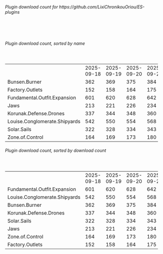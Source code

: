 <h6>Plugin download count for https://github.com/LixiChronikouOriou/ES-plugins</h6><br>
<br>
<h6>Plugin download count, sorted by name</h6><sub><sup><br>
<table>
	<tr>
		<td></td>
		<td>2025-09-18</td>
		<td>2025-09-19</td>
		<td>2025-09-20</td>
		<td>2025-09-21</td>
		<td>2025-09-22</td>
		<td>2025-09-23</td>
		<td>2025-09-24</td>
		<td>today +</td>
	</tr>
	<tr>
		<td>Bunsen.Burner</td>
		<td>362</td>
		<td>369</td>
		<td>375</td>
		<td>384</td>
		<td>390</td>
		<td>395</td>
		<td>397</td>
		<td>+ 2</td>
	</tr>
	<tr>
		<td>Factory.Outlets</td>
		<td>152</td>
		<td>158</td>
		<td>164</td>
		<td>175</td>
		<td>180</td>
		<td>189</td>
		<td>191</td>
		<td>+ 2</td>
	</tr>
	<tr>
		<td>Fundamental.Outfit.Expansion</td>
		<td>601</td>
		<td>620</td>
		<td>628</td>
		<td>642</td>
		<td>649</td>
		<td>660</td>
		<td>662</td>
		<td>+ 2</td>
	</tr>
	<tr>
		<td>Jaws</td>
		<td>213</td>
		<td>221</td>
		<td>226</td>
		<td>234</td>
		<td>239</td>
		<td>246</td>
		<td>249</td>
		<td>+ 3</td>
	</tr>
	<tr>
		<td>Korunak.Defense.Drones</td>
		<td>337</td>
		<td>344</td>
		<td>348</td>
		<td>360</td>
		<td>365</td>
		<td>370</td>
		<td>372</td>
		<td>+ 2</td>
	</tr>
	<tr>
		<td>Louise.Conglomerate.Shipyards</td>
		<td>542</td>
		<td>550</td>
		<td>554</td>
		<td>568</td>
		<td>574</td>
		<td>579</td>
		<td>581</td>
		<td>+ 2</td>
	</tr>
	<tr>
		<td>Solar.Sails</td>
		<td>322</td>
		<td>328</td>
		<td>334</td>
		<td>343</td>
		<td>348</td>
		<td>355</td>
		<td>359</td>
		<td>+ 4</td>
	</tr>
	<tr>
		<td>Zone.of.Control</td>
		<td>164</td>
		<td>169</td>
		<td>173</td>
		<td>180</td>
		<td>186</td>
		<td>193</td>
		<td>195</td>
		<td>+ 2</td>
	</tr>
</table>
</sub></sup>
<h6>Plugin download count, sorted by download count</h6><sub><sup><br>
<table>
	<tr>
		<td></td>
		<td>2025-09-18</td>
		<td>2025-09-19</td>
		<td>2025-09-20</td>
		<td>2025-09-21</td>
		<td>2025-09-22</td>
		<td>2025-09-23</td>
		<td>2025-09-24</td>
		<td>today +</td>
	</tr>
	<tr>
		<td>Fundamental.Outfit.Expansion</td>
		<td>601</td>
		<td>620</td>
		<td>628</td>
		<td>642</td>
		<td>649</td>
		<td>660</td>
		<td>662</td>
		<td>+ 2</td>
	</tr>
	<tr>
		<td>Louise.Conglomerate.Shipyards</td>
		<td>542</td>
		<td>550</td>
		<td>554</td>
		<td>568</td>
		<td>574</td>
		<td>579</td>
		<td>581</td>
		<td>+ 2</td>
	</tr>
	<tr>
		<td>Bunsen.Burner</td>
		<td>362</td>
		<td>369</td>
		<td>375</td>
		<td>384</td>
		<td>390</td>
		<td>395</td>
		<td>397</td>
		<td>+ 2</td>
	</tr>
	<tr>
		<td>Korunak.Defense.Drones</td>
		<td>337</td>
		<td>344</td>
		<td>348</td>
		<td>360</td>
		<td>365</td>
		<td>370</td>
		<td>372</td>
		<td>+ 2</td>
	</tr>
	<tr>
		<td>Solar.Sails</td>
		<td>322</td>
		<td>328</td>
		<td>334</td>
		<td>343</td>
		<td>348</td>
		<td>355</td>
		<td>359</td>
		<td>+ 4</td>
	</tr>
	<tr>
		<td>Jaws</td>
		<td>213</td>
		<td>221</td>
		<td>226</td>
		<td>234</td>
		<td>239</td>
		<td>246</td>
		<td>249</td>
		<td>+ 3</td>
	</tr>
	<tr>
		<td>Zone.of.Control</td>
		<td>164</td>
		<td>169</td>
		<td>173</td>
		<td>180</td>
		<td>186</td>
		<td>193</td>
		<td>195</td>
		<td>+ 2</td>
	</tr>
	<tr>
		<td>Factory.Outlets</td>
		<td>152</td>
		<td>158</td>
		<td>164</td>
		<td>175</td>
		<td>180</td>
		<td>189</td>
		<td>191</td>
		<td>+ 2</td>
	</tr>
</table>
</sub></sup>
